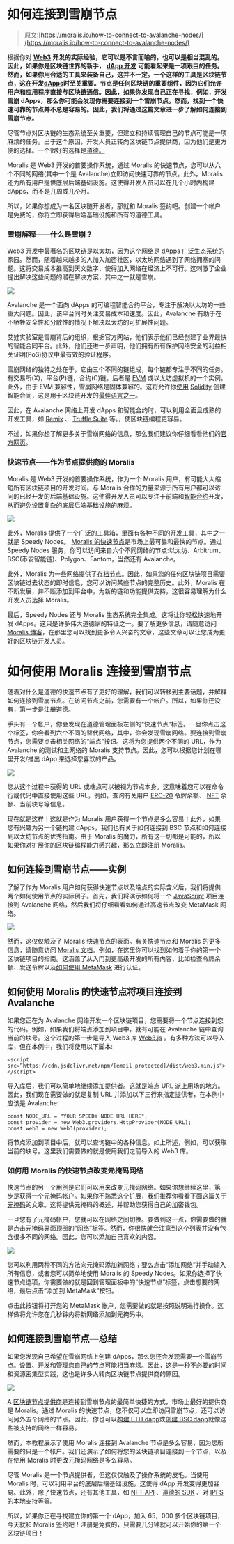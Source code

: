 # 如何连接到雪崩节点

> 原文:[https://moralis.io/how-to-connect-to-avalanche-nodes/](https://moralis.io/how-to-connect-to-avalanche-nodes/)

根据你对 [**Web3**](https://moralis.io/the-ultimate-guide-to-web3-what-is-web3/) **开发的实际经验，它可以是不言而喻的，也可以是相当混乱的。因此，如果你是区块链世界的新手，** [**dApp 开发**](https://moralis.io/how-to-build-decentralized-apps-dapps-quickly-and-easily/) **可能看起来是一项艰巨的任务。然而，如果你用合适的工具来装备自己，这并不一定。一个这样的工具是区块链节点，这在开发**[**dApps**](https://moralis.io/decentralized-applications-explained-what-are-dapps/)**时至关重要。节点是任何区块链的重要组件，因为它们允许用户和应用程序直接与区块链通信。因此，如果你发现自己正在寻找，例如，开发雪崩 dApps，那么你可能会发现你需要连接到一个雪崩节点。然而，找到一个快速可靠的节点并不总是容易的。因此，我们将通过这篇文章进一步了解如何连接到雪崩节点。**

尽管节点对区块链的生态系统至关重要，但建立和持续管理自己的节点可能是一项麻烦的任务。出于这个原因，开发人员正转向区块链节点提供商，因为他们是更方便的选择。一个很好的选择是[道德。](https://moralis.io/)

Moralis 是 Web3 开发的首要操作系统，通过 Moralis 的快速节点，您可以从六个不同的网络(其中一个是 Avalanche)立即访问快速可靠的节点。此外，Moralis 还为所有用户提供底层后端基础设施。这使得开发人员可以在几个小时内构建 dApps，而不是几周或几个月。

所以，如果你想成为一名区块链开发者，那就和 Moralis 签约吧。创建一个帐户是免费的，你将立即获得后端基础设施和所有的道德工具。

### 雪崩解释——什么是雪崩？

Web3 开发中最著名的区块链是以太坊，因为这个网络是 dApps 广泛生态系统的家园。然而，随着越来越多的人加入加密社区，以太坊网络遇到了网络拥塞的问题。这将交易成本推高到天文数字，使得加入网络在经济上不可行。这刺激了企业提出解决这些问题的潜在解决方案，其中之一就是雪崩。

![](../Images/d9d156c7e212538a9779abb5bca476f9.png)

Avalanche 是一个面向 dApps 的可编程智能合约平台，专注于解决以太坊的一些重大问题。因此，该平台同时关注交易成本和速度。因此，Avalanche 有助于在不牺牲安全性和分散性的情况下解决以太坊的可扩展性问题。

艾娃实验室是雪崩背后的组织，根据官方网站，他们表示他们已经创建了业界最快的智能合同平台。此外，他们还进一步声明，他们拥有所有保护网络安全的利益相关证明(PoS)协议中最有效的验证程序。

雪崩网络的独特之处在于，它由三个不同的链组成，每个链都专注于不同的任务。有交易所(X)，平台(P)链，合约(C)链。后者是 [EVM](https://moralis.io/evm-explained-what-is-ethereum-virtual-machine/) 或以太坊虚拟机的一个实例。此外，由于 EVM 兼容性，雪崩网络是固体兼容的。这将允许你[使用](https://moralis.io/how-to-create-smart-contracts/) [Solidity](https://moralis.io/solidity-explained-what-is-solidity/) 创建智能合同，这是用于区块链开发的[最佳语言之一](https://moralis.io/best-languages-for-blockchain-development-full-tutorial/)。

因此，在 Avalanche 网络上开发 dApps 和智能合约时，可以利用全面且成熟的开发工具，如 [Remix](https://moralis.io/remix-explained-what-is-remix/) 、 [Truffle Suite](https://moralis.io/truffle-explained-what-is-the-truffle-suite/) 等。，使区块链编程更容易。

不过，如果你想了解更多关于雪崩网络的信息，那么我们建议你仔细看看他们的[官方网页](https://www.avax.network/)。

### 快速节点——作为节点提供商的 Moralis

Moralis 是 Web3 开发的首要操作系统，作为一个 Moralis 用户，有可能大大缩短所有区块链项目的开发时间。与 Moralis 合作的力量来源于所有用户都可以访问的已经开发的后端基础设施。这使得开发人员可以专注于前端和[智能合约](https://moralis.io/smart-contracts-explained-what-are-smart-contracts/)开发，从而避免设置复杂的底层后端基础设施的麻烦。

![](../Images/3a22e289aa9a2167b1eed26ed0339c43.png)

此外，Moralis 提供了一个广泛的工具箱，里面有各种不同的开发工具，其中之一就是 Speedy Nodes。 [Moralis 的快速节点](https://moralis.io/speedy-nodes/)是市场上最可靠和最快的节点。通过 Speedy Nodes 服务，你可以访问来自六个不同网络的节点:以太坊、Arbitrum、BSC(币安智能链)、Polygon、Fantom，当然还有 Avalanche。

此外，Moralis 为一些网络提供了[存档节点](https://moralis.io/what-are-full-archive-nodes/)。因此，如果您的任何区块链项目需要区块链过去状态的即时信息，您可以访问某些节点的完整历史。此外，Moralis 在不断发展，并不断添加到平台中，为新的链和功能提供支持，这很容易理解为什么开发人员选择 Moralis。

最后，Speedy Nodes 还与 Moralis 生态系统完全集成。这将让你轻松快速地开发 dApps。这只是许多伟大道德家的特征之一。要了解更多信息，请随意访问 [Moralis 博客](https://moralis.io/blog/)，在那里您可以找到更多令人兴奋的文章，这些文章可以让您成为更好的区块链开发人员。

# 如何使用 Moralis 连接到雪崩节点

随着对什么是道德的快速节点有了更好的理解，我们可以转移到主要话题，并解释如何连接到雪崩节点。在访问节点之前，您需要有一个帐户。所以，如果你还没有，第一步是注册道德。

手头有一个帐户，你会发现在道德管理面板左侧的“快速节点”标签。一旦你点击这个标签，你会看到六个不同的替代网络，其中，你会发现雪崩网络。要连接到雪崩节点，您需要点击相关网络的“端点”按钮。这将为您提供两个不同的 URL，作为 Avalanche 的测试和主网络的 Moralis 支持节点。因此，您可以根据您计划在哪里开发/推出 dApp 来选择您喜欢的产品。

![](../Images/40b85937296b3536a7d29b4d3bf5ddfc.png)

您从这个过程中获得的 URL 或端点可以被视为节点本身。这意味着您可以在命令行或代码中直接使用这些 URL，例如，查询有关用户 [ERC-20](https://moralis.io/erc20-exploring-the-erc-20-token-standard/) 令牌余额、 [NFT](https://moralis.io/non-fungible-tokens-explained-what-are-nfts/) 余额、当前块号等信息。

现在就是这样！这就是作为 Moralis 用户获得一个节点是多么容易！此外，如果您有兴趣为另一个链构建 dApps，我们也有关于如何连接到 BSC 节点和如何连接到以太坊节点的优秀指南。由于 Moralis 的魔力，所有这一切都是可能的，所以如果你对扩展你的区块链编程能力感兴趣，那么立即注册 Moralis。

## 如何连接到雪崩节点——实例

了解了作为 Moralis 用户如何获得快速节点以及端点的实际含义后，我们将提供两个如何使用节点的实际例子。首先，我们将演示如何将一个 [JavaScript](https://moralis.io/javascript-explained-what-is-javascript/) 项目连接到 Avalanche 网络，然后我们将仔细看看如何通过高速节点改变 MetaMask 网络。

![](../Images/ebc7ede8dfd31592ee4d596969714423.png)

然而，这仅仅触及了 Moralis 快速节点的表面。有关快速节点和 Moralis 的更多信息，请随意访问 [Moralis 文档](https://docs.moralis.io/)。例如，在这里你可以找到如何着手你的第一个区块链项目的指南。这涵盖了从入门到更高级开发的所有内容，比如检查令牌余额、发送令牌以及[如何使用 MetaMask](https://moralis.io/how-to-authenticate-with-metamask/) 进行认证。

## 如何使用 Moralis 的快速节点将项目连接到 Avalanche

如果您正在为 Avalanche 网络开发一个区块链项目，您需要将一个节点连接到您的代码。例如，如果我们将端点添加到项目中，就有可能在 Avalanche 链中查询当前的块号。这个过程的第一步是导入 Web3 库 [Web3.js](https://moralis.io/web3-and-javascript-what-is-javascript-and-web3-js/) 。有多种方法可以导入库，但在本例中，我们将使用以下脚本:

```
<script src=”https://cdn.jsdelivr.net/npm/[email protected]/dist/web3.min.js"></script> 
```

导入库后，我们可以简单地继续添加提供者。这就是端点 URL 派上用场的地方。因此，我们现在需要做的就是复制 URL 并添加以下三行来指定提供者，在本例中应该是 Avalanche:

```
const NODE_URL = "YOUR SPEEDY NODE URL HERE";
const provider = new Web3.providers.HttpProvider(NODE_URL);
const web3 = new Web3(provider);
```

将节点添加到项目中后，就可以查询链中的各种信息。如上所述，例如，可以获取当前的块号。这里我们需要做的就是使用我们之前导入的 Web3 库。

### 如何用 Moralis 的快速节点改变元掩码网络

快速节点的另一个用例是它们可以用来改变元掩码网络。如果你想继续这里，第一步是获得一个元掩码帐户。如果你不熟悉这个扩展，我们推荐你看看下面这篇关于[元掩码](https://moralis.io/metamask-explained-what-is-metamask/)的文章。这将提供元掩码的概述，并帮助您获得自己的加密钱包。

一旦您有了元掩码帐户，您就可以在网络之间切换。要做到这一点，你需要做的就是点击元掩码界面顶部的“网络”标签。然而，你很快就会注意到这个列表并没有包含很多不同的网络。因此，您可以添加自己喜欢的内容。

![](../Images/a16e25a3ecb959776dd8bd22076c8842.png)

您可以利用两种不同的方法向元掩码添加新网络；要么点击“添加网络”并手动输入所有信息，或者您可以简单地使用 Moralis 的 Speedy Nodes。如果你选择了快速节点选项，你需要做的就是回到管理面板中的“快速节点”标签，点击想要的网络，最后点击“添加到 MetaMask”按钮。

点击此按钮将打开您的 MetaMask 帐户，您需要做的就是按照说明进行操作。这样做将允许您在几秒钟内将新网络添加到元掩码中。

## 如何连接到雪崩节点—总结

如果您发现自己希望在雪崩网络上创建 dApps，那么您还会发现需要一个雪崩节点。设置、开发和管理您自己的节点可能相当麻烦。因此，这是一种不必要的时间和资源密集型实践，这也是许多人转向区块链节点提供商的原因。

![](../Images/96764357e872a75786504ce937626a40.png)

A [区块链节点提供商](https://moralis.io/infura-alternatives-and-blockchain-node-providers/)是连接到雪崩节点的最简单快捷的方式，市场上最好的提供商是 Moralis。通过 Moralis 的快速节点，您不仅可以立即访问雪崩节点，还可以访问另外五个网络的节点。因此，你也可以[构建 ETH dapp](https://moralis.io/how-to-build-eth-dapps-quickly/)或[创建 BSC dapp](https://moralis.io/how-to-create-bsc-dapps-quickly/)就像这些被支持的网络一样容易。

然而，本教程展示了使用 Moralis 连接到 Avalanche 节点是多么容易，因为您所需要的只是一个帐户。我们还演示了如何将您的区块链项目连接到一个节点，以及在使用 Moralis 时更改元掩码网络是多么容易。

尽管 Moralis 是一个节点提供者，但这仅仅触及了操作系统的皮毛。当使用 Moralis 时，可以利用平台的底层后端基础设施，这使得 dApp 开发变得更加容易。此外，除了快速节点，还有其他工具，如 [NFT API](https://moralis.io/ultimate-nft-api-exploring-moralis-nft-api/) 、[道德的 SDK](https://moralis.io/exploring-moralis-sdk-the-ultimate-web3-sdk/) 、对 [IPFS](https://moralis.io/what-is-ipfs-interplanetary-file-system/) 的本地支持等等。

所以，如果你正在寻找建立你的第一个 dApp，加入 65，000 多个区块链项目，今天就和 Moralis 签约吧！注册是免费的，只需要几分钟就可以开始你的第一个区块链项目！